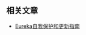 ## 相关文章

+ [Eureka自我保护和更新指南](http://tu-yucheng.github.io/springcloud/2023/05/13/eureka-self-preservation-renewal.html)